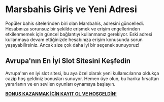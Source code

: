 # Marsbahis Giriş ve Yeni Adresi
Popüler bahis sitelerinden biri olan Marsbahis, adresini güncelledi. Hesabınıza sorunsuz bir şekilde erişmek ve erişim engellerinden etkilenmemek için güncel bağlantıyı kullanmanız gerekiyor. Eski adresi kullanmaya devam ettiğinizde hesabınıza erişim konusunda sorun yaşayabilirsiniz.
Ancak size çok daha iyi bir seçenek sunuyoruz!

## Avrupa'nın En İyi Slot Sitesini Keşfedin
Avrupa'nın en iyi slot sitesi, bu aya özel olarak yeni kullanıcılarına oldukça cazip hoş geldiniz bonusları sunuyor. Hemen üye olun, bu harika fırsattan yararlanın ve en sevilen oyunları oynamaya başlayın.

[**BONUS KAZANMAK İÇİN KAYIT OL VE HOŞGELDİN!**](https://cutt.ly/vraKqmxT)
